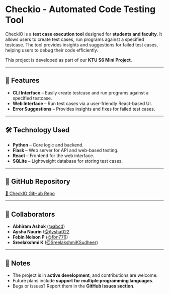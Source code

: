 # Checkio - Automated Code Testing Tool

CheckIO is a **test case execution tool** designed for **students and faculty**. It allows users to create test cases, run programs against a specified testcase. The tool provides insights and suggestions for failed test cases, helping users to debug their code efficiently.

This project is developed as part of our **KTU S6 Mini Project**.

---

## 🚀 Features
- **CLI Interface** – Easily create testcase and run programs against a specified testcase.
- **Web Interface** – Run test cases via a user-friendly React-based UI.
- **Error Suggestions** – Provides insights and fixes for failed test cases.

---

## 🛠️ Technology Used
- **Python** – Core logic and backend.
- **Flask** – Web server for API and web-based testing.
- **React** – Frontend for the web interface.
- **SQLite** – Lightweight database for storing test cases.

---

## 🔗 GitHub Repository
[🔗 CheckIO GitHub Repo](https://github.com/fbn776/Checkio)

---

## 🤝 Collaborators
- **Abhiram Ashok** ([@abcd](https://github.com/abcd))
- **Aysha Naurin** ([@Aysha022](https://github.com/Aysha022)
- **Febin Nelson P** ([@fbn776](https://github.com/fbn776))
- **Sreelakshmi K** ([@SreelakshmiKSudheer](https://github.com/SreelakshmiKSudheer))

---

## 📝 Notes
- The project is in **active development**, and contributions are welcome.
- Future plans include **support for multiple programming languages**.
- Bugs or issues? Report them in the **GitHub Issues section**.

